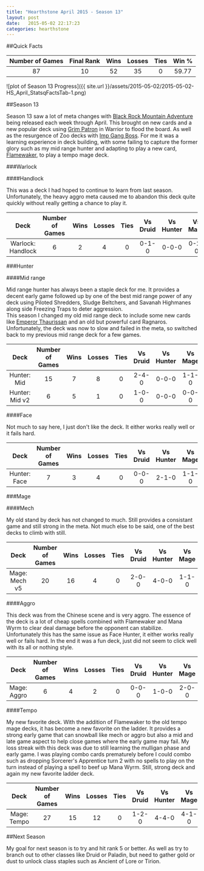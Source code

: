 ```yaml
---
title: "Hearthstone April 2015 - Season 13"
layout: post
date:   2015-05-02 22:17:23
categories: hearthstone
---
```

##Quick Facts

| Number of Games | Final Rank | Wins | Losses | Ties | Win % |
|:---------------:|:----------:|:----:|:------:|:----:|:-----:|
|       87        |     10     |  52  |   35   |  0   | 59.77 |

![plot of Season 13 Progress]({{ site.url }}/assets/2015-05-02/2015-05-02-HS_April_StatsqFactsTab-1.png) 

##Season 13

Season 13 saw a lot of meta changes with [Black Rock Mountain Adventure](http://us.battle.net/hearthstone/en/expansions-adventures/blackrock-mountain/) being released each week through April.  This brought on new cards and a new popular deck using [Grim Patron](http://hearthstone.gamepedia.com/Grim_Patron) in Warrior to flood the board.  As well as the resurgence of Zoo decks with [Imp Gang Boss](http://hearthstone.gamepedia.com/Imp_Gang_Boss).  For me it was a learning experience in deck building, with some failing to capture the former glory such as my mid range hunter and adapting to play a new card, [Flamewaker](http://hearthstone.gamepedia.com/Flamewaker), to play a tempo mage deck.

###Warlock

####Handlock

This was a deck I had hoped to continue to learn from last season.  Unfortunately, the heavy aggro meta caused me to abandon this deck quite quickly without really getting a chance to play it.


|       Deck        | Number of Games | Wins | Losses | Ties | Vs Druid | Vs Hunter | Vs Mage | Vs Paladin | Vs Priest | Vs Shaman | Vs Warlock | Vs Warrior |
|:-----------------:|:---------------:|:----:|:------:|:----:|:--------:|:---------:|:-------:|:----------:|:---------:|:---------:|:----------:|:----------:|
| Warlock: Handlock |        6        |  2   |   4    |  0   |  0-1-0   |   0-0-0   |  0-2-0  |   1-1-0    |   1-0-0   |   0-0-0   |   0-0-0    |   0-0-0    |

###Hunter

####Mid range

Mid range hunter has always been a staple deck for me.  It provides a decent early game followed up by one of the best mid range power of any deck using Piloted Shredders, Sludge Beltchers, and Savanah Highmanes along side Freezing Traps to deter aggression.  
This season I changed my old mid range deck to include some new cards like [Emperor Thaurissan](http://hearthstone.gamepedia.com/Emperor_Thaurissan) and an old but powerful card Ragnaros.  Unfortunately, the deck was now to slow and failed in the meta, so switched back to my previous mid range deck for a few games.


|      Deck      | Number of Games | Wins | Losses | Ties | Vs Druid | Vs Hunter | Vs Mage | Vs Paladin | Vs Priest | Vs Shaman | Vs Warlock | Vs Warrior |
|:--------------:|:---------------:|:----:|:------:|:----:|:--------:|:---------:|:-------:|:----------:|:---------:|:---------:|:----------:|:----------:|
|  Hunter: Mid   |       15        |  7   |   8    |  0   |  2-4-0   |   0-0-0   |  1-1-0  |   1-2-0    |   1-0-0   |   0-0-0   |   0-0-0    |   2-0-0    |
| Hunter: Mid v2 |        6        |  5   |   1    |  0   |  1-0-0   |   0-0-0   |  0-0-0  |   0-0-0    |   0-0-0   |   0-0-0   |   2-0-0    |   1-1-0    |

####Face

Not much to say here, I just don't like the deck.  It either works really well or it fails hard.


|     Deck     | Number of Games | Wins | Losses | Ties | Vs Druid | Vs Hunter | Vs Mage | Vs Paladin | Vs Priest | Vs Shaman | Vs Warlock | Vs Warrior |
|:------------:|:---------------:|:----:|:------:|:----:|:--------:|:---------:|:-------:|:----------:|:---------:|:---------:|:----------:|:----------:|
| Hunter: Face |        7        |  3   |   4    |  0   |  0-0-0   |   2-1-0   |  1-1-0  |   0-0-0    |   0-1-0   |   0-0-0   |   0-1-0    |   0-0-0    |

###Mage

####Mech

My old stand by deck has not changed to much.  Still provides a consistant game and still strong in the meta.  Not much else to be said, one of the best decks to climb with still.


|     Deck      | Number of Games | Wins | Losses | Ties | Vs Druid | Vs Hunter | Vs Mage | Vs Paladin | Vs Priest | Vs Shaman | Vs Warlock | Vs Warrior |
|:-------------:|:---------------:|:----:|:------:|:----:|:--------:|:---------:|:-------:|:----------:|:---------:|:---------:|:----------:|:----------:|
| Mage: Mech v5 |       20        |  16  |   4    |  0   |  2-0-0   |   4-0-0   |  1-1-0  |   1-1-0    |   3-0-0   |   0-1-0   |   2-1-0    |   1-0-0    |

####Aggro

This deck was from the Chinese scene and is very aggro.  The essence of the deck is a lot of cheap spells combined with Flamewaker and Mana Wyrm to clear deal damage before the opponent can stabilize.  Unfortunately this has the same issue as Face Hunter, it either works really well or fails hard.  In the end it was a fun deck, just did not seem to click well with its all or nothing style.


|    Deck     | Number of Games | Wins | Losses | Ties | Vs Druid | Vs Hunter | Vs Mage | Vs Paladin | Vs Priest | Vs Shaman | Vs Warlock | Vs Warrior |
|:-----------:|:---------------:|:----:|:------:|:----:|:--------:|:---------:|:-------:|:----------:|:---------:|:---------:|:----------:|:----------:|
| Mage: Aggro |        6        |  4   |   2    |  0   |  0-0-0   |   1-0-0   |  2-0-0  |   0-0-0    |   0-0-0   |   0-0-0   |   1-1-0    |   0-0-0    |

####Tempo

My new favorite deck.  With the addition of Flamewaker to the old tempo mage decks, it has become a new favorite on the ladder.  It provides a strong early game that can snowball like mech or aggro but also a mid and late game aspect to help close games where the early game may fail.  My loss streak with this deck was due to still learning the mulligan phase and early game.  I was playing combo cards prematurely before I could combo such as dropping Sorcerer's Apprentice turn 2 with no spells to play on the turn instead of playing a spell to beef up Mana Wyrm.  Still, strong deck and again my new favorite ladder deck.


|    Deck     | Number of Games | Wins | Losses | Ties | Vs Druid | Vs Hunter | Vs Mage | Vs Paladin | Vs Priest | Vs Shaman | Vs Warlock | Vs Warrior |
|:-----------:|:---------------:|:----:|:------:|:----:|:--------:|:---------:|:-------:|:----------:|:---------:|:---------:|:----------:|:----------:|
| Mage: Tempo |       27        |  15  |   12   |  0   |  1-2-0   |   4-4-0   |  4-1-0  |   1-2-0    |   0-1-0   |   1-0-0   |   2-2-0    |   2-0-0    |

##Next Season

My goal for next season is to try and hit rank 5 or better.  As well as try to branch out to other classes like Druid or Paladin, but need to gather gold or dust to unlock class staples such as Ancient of Lore or Tirion.
